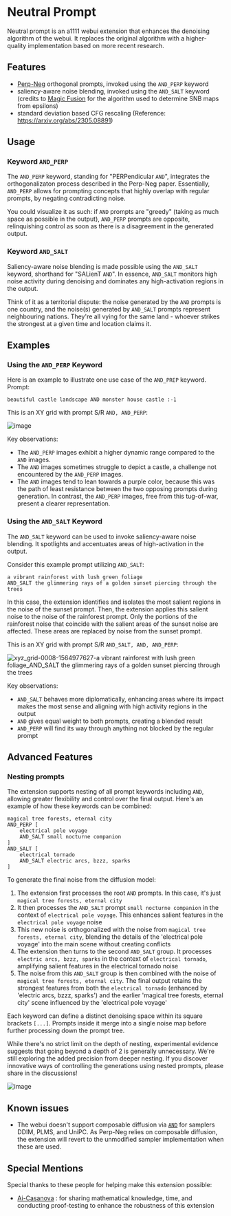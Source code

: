 # Neutral Prompt

Neutral prompt is an a1111 webui extension that enhances the denoising algorithm of the webui. It replaces the original algorithm with a higher-quality implementation based on more recent research.

## Features

- [Perp-Neg](https://perp-neg.github.io/) orthogonal prompts, invoked using the `AND_PERP` keyword
- saliency-aware noise blending, invoked using the `AND_SALT` keyword (credits to [Magic Fusion](https://magicfusion.github.io/) for the algorithm used to determine SNB maps from epsilons)
- standard deviation based CFG rescaling (Reference: https://arxiv.org/abs/2305.08891)

## Usage

### Keyword `AND_PERP`

The `AND_PERP` keyword, standing for "PERPendicular `AND`", integrates the orthogonalizaton process described in the Perp-Neg paper. Essentially, `AND_PERP` allows for prompting concepts that highly overlap with regular prompts, by negating contradicting noise.

You could visualize it as such: if `AND` prompts are "greedy" (taking as much space as possible in the output), `AND_PERP` prompts are opposite, relinquishing control as soon as there is a disagreement in the generated output.

### Keyword `AND_SALT`

Saliency-aware noise blending is made possible using the `AND_SALT` keyword, shorthand for "SALienT `AND`". In essence, `AND_SALT` monitors high noise activity during denoising and dominates any high-activation regions in the output.

Think of it as a territorial dispute: the noise generated by the `AND` prompts is one country, and the noise(s) generated by `AND_SALT` prompts represent neighbouring nations. They're all vying for the same land - whoever strikes the strongest at a given time and location claims it.

## Examples

### Using the `AND_PERP` Keyword

Here is an example to illustrate one use case of the `AND_PREP` keyword. Prompt:

`beautiful castle landscape AND monster house castle :-1`

This is an XY grid with prompt S/R `AND, AND_PERP`:

![image](https://github.com/ljleb/sd-webui-neutral-prompt/assets/32277961/29f3cf34-2ed4-45d2-b73a-b6fadec21d61)

Key observations:

- The `AND_PERP` images exhibit a higher dynamic range compared to the `AND` images.
- The `AND` images sometimes struggle to depict a castle, a challenge not encountered by the `AND_PERP` images.
- The `AND` images tend to lean towards a purple color, because this was the path of least resistance between the two opposing prompts during generation. In contrast, the `AND_PERP` images, free from this tug-of-war, present a clearer representation.

### Using the `AND_SALT` Keyword

The `AND_SALT` keyword can be used to invoke saliency-aware noise blending. It spotlights and accentuates areas of high-activation in the output.

Consider this example prompt utilizing `AND_SALT`:

```
a vibrant rainforest with lush green foliage
AND_SALT the glimmering rays of a golden sunset piercing through the trees
```

In this case, the extension identifies and isolates the most salient regions in the noise of the sunset prompt. Then, the extension applies this salient noise to the noise of the rainforest prompt. Only the portions of the rainforest noise that coincide with the salient areas of the sunset noise are affected. These areas are replaced by noise from the sunset prompt.

This is an XY grid with prompt S/R `AND_SALT, AND, AND_PERP`:

![xyz_grid-0008-1564977627-a vibrant rainforest with lush green foliage_AND_SALT the glimmering rays of a golden sunset piercing through the trees](https://github.com/ljleb/sd-webui-neutral-prompt/assets/32277961/2404f20b-47f6-457f-b4c5-76b9fd919345)

Key observations:

- `AND_SALT` behaves more diplomatically, enhancing areas where its impact makes the most sense and aligning with high activity regions in the output
- `AND` gives equal weight to both prompts, creating a blended result
- `AND_PERP` will find its way through anything not blocked by the regular prompt

## Advanced Features

### Nesting prompts

The extension supports nesting of all prompt keywords including `AND`, allowing greater flexibility and control over the final output. Here's an example of how these keywords can be combined:

```
magical tree forests, eternal city
AND_PERP [
    electrical pole voyage
    AND_SALT small nocturne companion
]
AND_SALT [
    electrical tornado
    AND_SALT electric arcs, bzzz, sparks
]
```

To generate the final noise from the diffusion model:

1. The extension first processes the root `AND` prompts. In this case, it's just `magical tree forests, eternal city`
2. It then processes the `AND_SALT` prompt `small nocturne companion` in the context of `electrical pole voyage`. This enhances salient features in the `electrical pole voyage` noise
3. This new noise is orthogonalized with the noise from `magical tree forests, eternal city`, blending the details of the 'electrical pole voyage' into the main scene without creating conflicts
4. The extension then turns to the second `AND_SALT` group. It processes `electric arcs, bzzz, sparks` in the context of `electrical tornado`, amplifying salient features in the electrical tornado noise
5. The noise from this `AND_SALT` group is then combined with the noise of `magical tree forests, eternal city`. The final output retains the strongest features from both the `electrical tornado` (enhanced by 'electric arcs, bzzz, sparks') and the earlier 'magical tree forests, eternal city' scene influenced by the 'electrical pole voyage'

Each keyword can define a distinct denoising space within its square brackets `[...]`. Prompts inside it merge into a single noise map before further processing down the prompt tree.

While there's no strict limit on the depth of nesting, experimental evidence suggests that going beyond a depth of 2 is generally unnecessary. We're still exploring the added precision from deeper nesting. If you discover innovative ways of controlling the generations using nested prompts, please share in the discussions!

![image](https://github.com/ljleb/sd-webui-neutral-prompt/assets/32277961/f16587fe-2244-4832-a253-98f819a9e2e0)

## Known issues

- The webui doesn't support composable diffusion via [`AND`](https://github.com/AUTOMATIC1111/stable-diffusion-webui/wiki/Features#composable-diffusion) for samplers DDIM, PLMS, and UniPC. As Perp-Neg relies on composable diffusion, the extension will revert to the unmodified sampler implementation when these are used.

## Special Mentions

Special thanks to these people for helping make this extension possible:

- [Ai-Casanova](https://github.com/AI-Casanova) : for sharing mathematical knowledge, time, and conducting proof-testing to enhance the robustness of this extension
